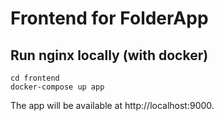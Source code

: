 # Frontend for FolderApp

## Run nginx locally (with docker)

```
cd frontend
docker-compose up app
```

The app will be available at http://localhost:9000.
